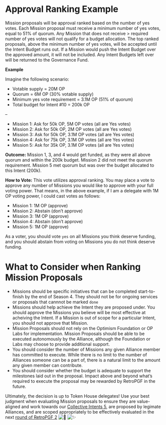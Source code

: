 # Approval Ranking Example

Mission proposals will be approval ranked based on the number of yes votes. Each Mission proposal must receive a minimum number of yes votes, equal to 51% of quorum. Any Mission that does not receive > required number of yes votes will not qualify for a budget allocation. The top ranked proposals, above the minimum number of yes votes, will be accepted until the Intent Budget runs out. If a Mission would push the Intent Budget over the approved amount, it will not be included. Any Intent Budgets left over will be returned to the Governance Fund.

**Example**

Imagine the following scenario:

- Votable supply = 20M OP
- Quorum = 6M OP (30% votable supply)
- Minimum yes vote requirement = 3.1M OP (51% of quorum)
- Total budget for Intent #10 = 200k OP

–

- Mission 1: Ask for 50k OP, 5M OP votes (all are Yes votes)
- Mission 2: Ask for 50k OP, 2M OP votes (all are Yes votes)
- Mission 3: Ask for 50k OP, 3.1M OP votes (all are Yes votes)
- Mission 4: Ask for 75k OP, 3.1M OP votes (all are Yes votes)
- Mission 5: Ask for 35k OP, 3.1M OP votes (all are Yes votes)

**Outcome:** Mission 1, 3, and 4 would get funded, as they were all above quorum and within the 200k budget. Mission 2 did not meet the quorum requirement. Mission 5 met quorum but was over the budget allocated to this Intent (200k).

**How to Vote:** This vote utilizes approval ranking. You may place a vote to approve any number of Missions you would like to approve with your full voting power. That means, in the above example, if I am a delegate with 1M OP voting power, I could cast votes as follows:

- Mission 1: 1M OP (approve)
- Mission 2: Abstain (don’t approve)
- Mission 3: 1M OP (approve)
- Mission 4: Abstain (don’t approve)
- Mission 5: 1M OP (approve)

As a voter, you should vote `yes` on all Missions you think deserve funding, and you should abstain from voting on Missions you do not think deserve funding.

# What to Consider when Ranking Mission Proposals

- Missions should be specific initiatives that can be completed start-to-finish by the end of Season 4. They should not be for ongoing services or proposals that cannnot be marked `done`
- Missions should help achieve the Intent they are proposed under. You should approve the Missions you believe will be most effective at acheiving the Intent. If a Mission is out of scope for a particular Intent, you should not approve that Mission.
- Mission Proposals should not rely on the Optimism Foundation or OP Labs for implementation. Mission Proposals should be able to be executed autonomously by the Alliance, although the Foundation or Labs may choose to provide additional support.
- You should consider the number of Missions any given Alliance member has committed to execute. While there is no limit to the number of Alliances someone can be a part of, there is a natural limit to the amount any given member can contribute.
- You should consider whether the budget is adequate to support the milestones laid out in the proposal. Impact above and beyond what’s required to execute the proposal may be rewarded by RetroPGF in the future.

Ultimately, the decision is up to Token House delegates! Use your best judgment when evaluating Mission proposals to ensure they are value-aligned and work towards our [Collective Intents 5](https://gov.optimism.io/t/collective-intents/5874/2), are proposed by legimate Alliances, and are scoped appropriately to be effectively evaluated in the next [round of RetroPGF 2](https://optimism.mirror.xyz/oVnEz7LrfeOTC7H6xCXb5dMZ8Rc4dSkD2KfgG5W9cCw) ![:red_circle:](https://emoji.discourse-cdn.com/twitter/red_circle.png?v=12 ":red_circle:") ![:sparkles:](https://emoji.discourse-cdn.com/twitter/sparkles.png?v=12 ":sparkles:")
